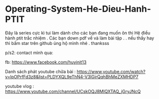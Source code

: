 # Operating-System-He-Dieu-Hanh-PTIT
Đây là series cực kì tui làm dành cho các bạn đang muốn ôn thi Hệ điều hành ptit trắc nhiệm . Các bạn down pdf về và làm bài tập . 
. nếu thấy hay thì bấm star trên github ủng hộ mình nhé . thanksss

p/s2: contact mình qua:

fb: https://www.facebook.com/huyinit13

Danh sách phát youtube chữa bài : https://www.youtube.com/watch?v=lpOPrfFd3z8&list=PLDYXQL9eThN4-V3lGirQqhBhMeZXMHDP7

youtube vlog : https://www.youtube.com/channel/UCskOQJ8MIQXTAQ_jGryJNcQ
